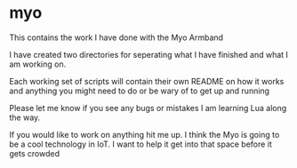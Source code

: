 myo
===

This contains the work I have done with the Myo Armband 

I have created two directories for seperating what I have finished and what I am working on. 

Each working set of scripts will contain their own README on how it works and anything you might need to do or be wary of to get up and running

Please let me know if you see any bugs or mistakes I am learning Lua along the way. 

If you would like to work on anything hit me up. I think the Myo is going to be a cool technology in IoT. I want to help it get into that space before it gets crowded 
